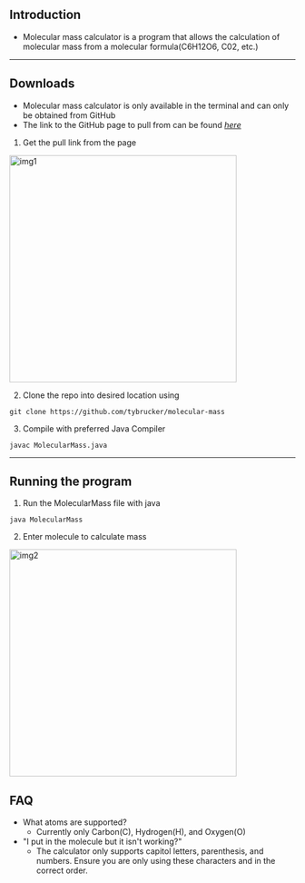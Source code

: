## Introduction
- Molecular mass calculator is a program that allows the calculation of molecular mass from a molecular formula(C6H12O6, C02, etc.)
---
## Downloads
- Molecular mass calculator is only available in the terminal and can only be obtained from GitHub
- The link to the GitHub page to pull from can be found [*here*](https://github.com/tybrucker/molecular-mass)

1. Get the pull link from the page
<img src="https://i.gyazo.com/f014e8a13add3c5e5c4e6ae3768bf10e.png" alt="img1" width="400"/>

2. Clone the repo into desired location using

```
git clone https://github.com/tybrucker/molecular-mass
```
3. Compile with preferred Java Compiler
```
javac MolecularMass.java
```

---
## Running the program

1. Run the MolecularMass file with java
```
java MolecularMass
```
2. Enter molecule to calculate mass
<img src="https://i.gyazo.com/4138837c0e8f6f49ac00de45d040f84b.png" alt="img2" width="400"/>

## FAQ
- What atoms are supported?
  - Currently only Carbon(C), Hydrogen(H), and Oxygen(O)
- "I put in the molecule but it isn't working?"
  - The calculator only supports capitol letters, parenthesis, and numbers. Ensure you are only using these characters and in the correct order.
